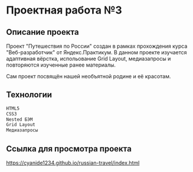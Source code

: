 # Проектная работа №3
## Описание проекта

Проект "Путешествия по России" создан в рамках прохождения курса "Веб-разработчик" от Яндекс.Практикум.
В данном проекте изучается адаптивная вёрстка, испольование Grid Layout, медиазапросы и повторяются изученные ранее материалы.

Сам проект посвящён нашей необъятной родине и её красотам.


## Технологии
```sh
HTML5
CSS3
Nested БЭМ
Grid Layout
Медиазапросы
```

## Ссылка для просмотра проекта
https://cyanide1234.github.io/russian-travel/index.html